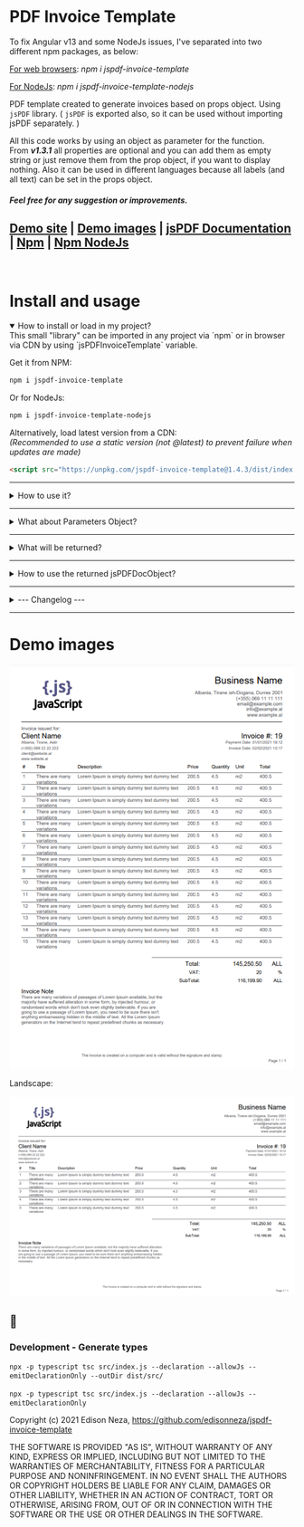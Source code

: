 # PDF Invoice Template


To fix Angular v13 and some NodeJs issues, I've separated into two different npm packages, as below:

[For web browsers](https://www.npmjs.com/package/jspdf-invoice-template):    <i>npm i jspdf-invoice-template</i>

[For NodeJs](https://www.npmjs.com/package/jspdf-invoice-template-nodejs):    <i>npm i jspdf-invoice-template-nodejs</i>


PDF template created to generate invoices based on props object. Using `jsPDF` library. ( `jsPDF` is exported also, so it can be used without importing jsPDF separately. )

All this code works by using an object as parameter for the function. <br/>
From <i><b>v1.3.1</b></i> all properties are optional and you can add them as empty string or just remove them from the prop object, if you want to display nothing. Also it can be used in different languages because all labels (and all text) can be set in the props object.

<h4><b><i>Feel free for any suggestion or improvements.</i></b></h4>

## [Demo site](https://edisonneza.github.io/jspdf-invoice-template) | [Demo images](#demo-images) | [jsPDF Documentation](http://raw.githack.com/MrRio/jsPDF/master/docs/) | [Npm](https://www.npmjs.com/package/jspdf-invoice-template) | [Npm NodeJs](https://www.npmjs.com/package/jspdf-invoice-template-nodejs) 
<br/>

# Install and usage
<details open>
<summary>How to install or load in my project?</summary>
This small "library" can be imported in any project via `npm` or in browser via CDN by using `jsPDFInvoiceTemplate` variable. 

Get it from NPM:

```sh
npm i jspdf-invoice-template
```
Or for NodeJs:
```sh
npm i jspdf-invoice-template-nodejs
```

Alternatively, load latest version from a CDN:<br/>
<i>(Recommended to use a static version (not @latest) to prevent failure when updates are made)</i>
```html
<script src="https://unpkg.com/jspdf-invoice-template@1.4.3/dist/index.js"></script>
```
</details>
<hr/>

<details>
<summary>How to use it?</summary>

## Usage

You're ready to start creating your invoice PDF document: 

```javascript
//by importing 
import jsPDFInvoiceTemplate from "jspdf-invoice-template";

//or directly in browser
jsPDFInvoiceTemplate.default( propsObject );


//you can either import the `OutputType` const or `jsPDF` class if you want to create another PDF from scratch (without using the template) 
import jsPDFInvoiceTemplate, { OutputType, jsPDF } from "jspdf-invoice-template";

//or directly in browser
const outputTypes = jsPDFInvoiceTemplate.OutputType;
const jsPDF = jsPDFInvoiceTemplate.jsPDF();

jsPDFInvoiceTemplate.default( propsObject );
```
</details>
<hr/>

<details>
<summary>What about Parameters Object?</summary>

## Parameters object

Just edit the props object and call the function, nothing more... 😊

```javascript
const pdfObject = jsPDFInvoiceTemplate(props); //returns number of pages created

//or in browser
var pdfObject = jsPDFInvoiceTemplate.default(props); //returns number of pages created

var props = {
    outputType: OutputType.Save,
    returnJsPDFDocObject: true,
    fileName: "Invoice 2021",
    orientationLandscape: false,
    compress: true,
    logo: {
        src: "https://raw.githubusercontent.com/edisonneza/jspdf-invoice-template/demo/images/logo.png",
        type: 'PNG', //optional, when src= data:uri (nodejs case)
        width: 53.33, //aspect ratio = width/height
        height: 26.66,
        margin: {
            top: 0, //negative or positive num, from the current position
            left: 0 //negative or positive num, from the current position
        }
    },
    stamp: {
        inAllPages: true, //by default = false, just in the last page
        src: "https://raw.githubusercontent.com/edisonneza/jspdf-invoice-template/demo/images/qr_code.jpg",
        type: 'JPG', //optional, when src= data:uri (nodejs case)
        width: 20, //aspect ratio = width/height
        height: 20,
        margin: {
            top: 0, //negative or positive num, from the current position
            left: 0 //negative or positive num, from the current position
        }
    },
    business: {
        name: "Business Name",
        address: "Albania, Tirane ish-Dogana, Durres 2001",
        phone: "(+355) 069 11 11 111",
        email: "email@example.com",
        email_1: "info@example.al",
        website: "www.example.al",
    },
    contact: {
        label: "Invoice issued for:",
        name: "Client Name",
        address: "Albania, Tirane, Astir",
        phone: "(+355) 069 22 22 222",
        email: "client@website.al",
        otherInfo: "www.website.al",
    },
    invoice: {
        label: "Invoice #: ",
        num: 19,
        invDate: "Payment Date: 01/01/2021 18:12",
        invGenDate: "Invoice Date: 02/02/2021 10:17",
        headerBorder: false,
        tableBodyBorder: false,
        header: [
          {
            title: "#", 
            style: { 
              width: 10 
            } 
          }, 
          { 
            title: "Title",
            style: {
              width: 30
            } 
          }, 
          { 
            title: "Description",
            style: {
              width: 80
            } 
          }, 
          { title: "Price"},
          { title: "Quantity"},
          { title: "Unit"},
          { title: "Total"}
        ],
        table: Array.from(Array(10), (item, index)=>([
            index + 1,
            "There are many variations ",
            "Lorem Ipsum is simply dummy text dummy text ",
            200.5,
            4.5,
            "m2",
            400.5
        ])),
        additionalRows: [{
            col1: 'Total:',
            col2: '145,250.50',
            col3: 'ALL',
            style: {
                fontSize: 14 //optional, default 12
            }
        },
        {
            col1: 'VAT:',
            col2: '20',
            col3: '%',
            style: {
                fontSize: 10 //optional, default 12
            }
        },
        {
            col1: 'SubTotal:',
            col2: '116,199.90',
            col3: 'ALL',
            style: {
                fontSize: 10 //optional, default 12
            }
        }],
        invDescLabel: "Invoice Note",
        invDesc: "There are many variations of passages of Lorem Ipsum available, but the majority have suffered alteration in some form, by injected humour, or randomised words which don't look even slightly believable. If you are going to use a passage of Lorem Ipsum, you need to be sure there isn't anything embarrassing hidden in the middle of text. All the Lorem Ipsum generators on the Internet tend to repeat predefined chunks as necessary.",
    },
    footer: {
        text: "The invoice is created on a computer and is valid without the signature and stamp.",
    },
    pageEnable: true,
    pageLabel: "Page ",
};
```
</details>
<hr/>

<details>
<summary>What will be returned?</summary>
The return object depends on parameters object. See the code below:

```typescript
{
    pagesNumber: number, // (always) - number of pages
    jsPDFDocObject: jsPDF, // if (returnJsPDFDocObject: true) - the doc already created. You can use it to add new content, new  pages.
    blob: Blob, // if (outputType: 'blob') - returns the created pdf file as a Blob object. So you can upload and save it to your server. (Idea from a comment on Twitter)
    dataUriString: string, // if (outputType: 'datauristring')
    arrayBuffer: ArrayBuffer // if (outputType: 'arraybuffer')
}

//store it to a variable and use it wherever you want
var pdfCreated = jsPDFInvoiceTemplate.default({ ...parameters });
var blob = pdfCreated.blob;
//...
var pagesNum = pdfCreated.pagesNumber;
var pdfObject = pdfCreated.jsPDFDocObject;
```
</details>
<hr/>

<details>
<summary>How to use the returned jsPDFDocObject?</summary>

```typescript
//example: create a PDF using the template
var pdfCreated = jsPDFInvoiceTemplate.default({ ...parameters });

//add new page or new content -> see jsPDF documentation
pdfCreated.jsPDFDocObject.addPage();
pdfCreated.jsPDFDocObject.text("Test text", 10, 50);
//...

pdfCreated.jsPDFDocObject.save(); //or .output('<outputTypeHere>');
```
</details>

<hr/>

<details>
<summary>--- Changelog ---</summary>

<details open>
<summary>v.1.4.3</summary>

  * Dynamic rows at the end of the table (total, vat, subtotal etc)
  * Added stamp image at the left bottom of the page (image as a qr code)
</details>

<details>
<summary>v.1.4.2</summary>

  * Separated Nodejs and Web based, into two packages
  * Fixed Image and Blob type (for Nodejs)
</details>

<details>
<summary>v.1.4.0</summary>

  * Added compress option
  * Added custom column style (width) - (FYI: Width-> portrait: 210; landscape: 297)
</details>

<details>
<summary>v.1.3.2</summary>

  * Fixed package entry point
</details>
<details>
<summary>v.1.3.1</summary>

  * Added feature to add or remove columns 
  * Dynamic height in all columns
</details>

<details>
<summary>v.1.2.0</summary>

  * Added returnJsPDFDocObject prop
  * Added support for returning different outputs based on output type prop
  * All parameter object properties are now OPTIONAL
  * Return jspdf doc object, so now can be added new content or edited the pdf file and output it in all types that jsPDF library supports. 
</details>

</details>
<hr/>

# Demo images
![portrait version](https://raw.githubusercontent.com/edisonneza/jspdf-invoice-template/demo/images/portrait_mode.PNG)

Landscape:

![portrait version](https://raw.githubusercontent.com/edisonneza/jspdf-invoice-template/demo/images/landscape_mode.PNG)


## 👋


### Development - Generate types
```
npx -p typescript tsc src/index.js --declaration --allowJs --emitDeclarationOnly --outDir dist/src/

npx -p typescript tsc src/index.js --declaration --allowJs --emitDeclarationOnly 
```

Copyright
(c) 2021 Edison Neza, https://github.com/edisonneza/jspdf-invoice-template

THE SOFTWARE IS PROVIDED "AS IS", WITHOUT WARRANTY OF ANY KIND,
EXPRESS OR IMPLIED, INCLUDING BUT NOT LIMITED TO THE WARRANTIES OF
MERCHANTABILITY, FITNESS FOR A PARTICULAR PURPOSE AND
NONINFRINGEMENT. IN NO EVENT SHALL THE AUTHORS OR COPYRIGHT HOLDERS BE
LIABLE FOR ANY CLAIM, DAMAGES OR OTHER LIABILITY, WHETHER IN AN ACTION
OF CONTRACT, TORT OR OTHERWISE, ARISING FROM, OUT OF OR IN CONNECTION
WITH THE SOFTWARE OR THE USE OR OTHER DEALINGS IN THE SOFTWARE.
